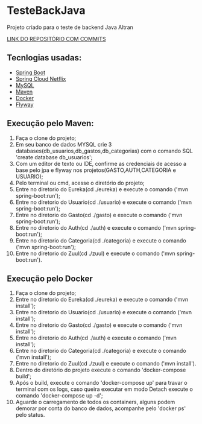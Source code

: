 # TesteBackJava
Projeto criado para o teste de backend Java Altran

[LINK DO REPOSITÓRIO COM COMMITS](https://github.com/PauloMilk/TesteBackJava)

## Tecnlogias usadas:
* [Spring Boot](https://spring.io/projects/spring-boot)
* [Spring Cloud Netflix](https://spring.io/projects/spring-cloud-netflix)
* [MySQL](https://www.mysql.com/)
* [Maven](https://maven.apache.org/)
* [Docker](https://www.docker.com/)
* [Flyway](https://flywaydb.org/)
## Execução pelo Maven:
1. Faça o clone do projeto;
2. Em seu banco de dados MYSQL crie 3 databases(db_usuarios,db_gastos,db_categorias) com o comando SQL 'create database db_usuarios';
3. Com um editor de texto ou IDE, confirme as credenciais de acesso a base pelo jpa e flyway nos projetos(GASTO,AUTH,CATEGORIA e USUARIO);
4. Pelo terminal ou cmd, acesse o diretório do projeto;
5. Entre no diretorio do Eureka(cd ./eureka) e execute o comando ('mvn spring-boot:run');
6. Entre no diretorio do Usuario(cd ./usuario) e execute o comando ('mvn spring-boot:run');
7. Entre no diretorio do Gasto(cd ./gasto) e execute o comando ('mvn spring-boot:run');
8. Entre no diretorio do Auth(cd ./auth) e execute o comando ('mvn spring-boot:run');
9. Entre no diretorio do Categoria(cd ./categoria) e execute o comando ('mvn spring-boot:run');
10. Entre no diretorio do Zuul(cd ./zuul) e execute o comando ('mvn spring-boot:run').
## Execução pelo Docker
1. Faça o clone do projeto;
2. Entre no diretorio do Eureka(cd ./eureka) e execute o comando ('mvn install');
3. Entre no diretorio do Usuario(cd ./usuario) e execute o comando ('mvn install');
4. Entre no diretorio do Gasto(cd ./gasto) e execute o comando ('mvn install');
5. Entre no diretorio do Auth(cd ./auth) e execute o comando ('mvn install');
6. Entre no diretorio do Categoria(cd ./categoria) e execute o comando ('mvn install');
7. Entre no diretorio do Zuul(cd ./zuul) e execute o comando ('mvn install').
8. Dentro do diretório do projeto execute o comando 'docker-compose build';
9. Após o build, execute o comando 'docker-compose up' para travar o terminal com os logs, caso queira executar em modo Detach execute o comando 'docker-compose up -d';
10. Aguarde o carregamento de todos os containers, alguns podem demorar por conta do banco de dados, acompanhe pelo 'docker ps' pelo status.


